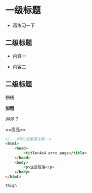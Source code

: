 # 一级标题

- 再练习一下

## 二级标题

- 内容一

- 内容二

## 二级标题

~~划线~~

**加粗**

*斜体？*

==高亮==

```html
<!-- HTML这里是注释-->
<html>
	<head>
        <title>4o4 erro page</title>
	</head>
	<body>
        <p>这是段落</p>
	</body>
</html>
```
~~~
thigh
~~~


